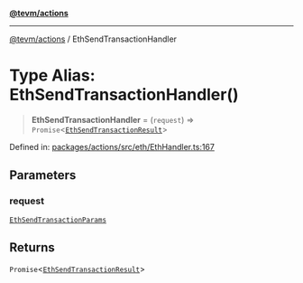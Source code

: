 [**@tevm/actions**](../README.md)

***

[@tevm/actions](../globals.md) / EthSendTransactionHandler

# Type Alias: EthSendTransactionHandler()

> **EthSendTransactionHandler** = (`request`) => `Promise`\<[`EthSendTransactionResult`](EthSendTransactionResult.md)\>

Defined in: [packages/actions/src/eth/EthHandler.ts:167](https://github.com/evmts/tevm-monorepo/blob/main/packages/actions/src/eth/EthHandler.ts#L167)

## Parameters

### request

[`EthSendTransactionParams`](EthSendTransactionParams.md)

## Returns

`Promise`\<[`EthSendTransactionResult`](EthSendTransactionResult.md)\>

